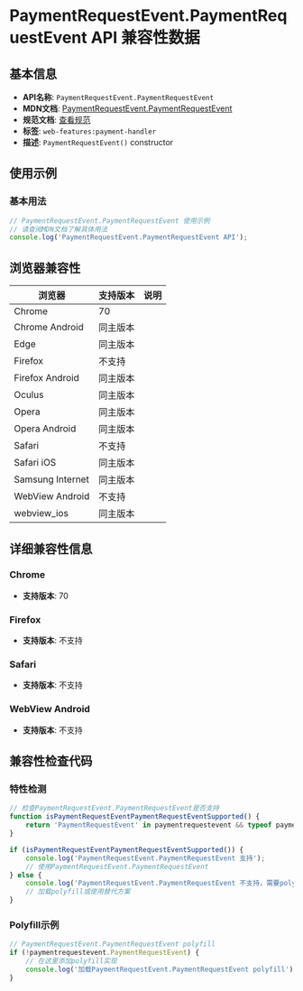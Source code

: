 # PaymentRequestEvent.PaymentRequestEvent API 兼容性数据

## 基本信息

- **API名称**: `PaymentRequestEvent.PaymentRequestEvent`
- **MDN文档**: [PaymentRequestEvent.PaymentRequestEvent](https://developer.mozilla.org/docs/Web/API/PaymentRequestEvent/PaymentRequestEvent)
- **规范文档**: [查看规范](https://w3c.github.io/payment-handler/#dom-paymentrequestevent-constructor)
- **标签**: `web-features:payment-handler`
- **描述**: `PaymentRequestEvent()` constructor

## 使用示例

### 基本用法

```javascript
// PaymentRequestEvent.PaymentRequestEvent 使用示例
// 请查阅MDN文档了解具体用法
console.log('PaymentRequestEvent.PaymentRequestEvent API');
```

## 浏览器兼容性

| 浏览器 | 支持版本 | 说明 |
|--------|----------|------|
| Chrome | 70 |  |
| Chrome Android | 同主版本 |  |
| Edge | 同主版本 |  |
| Firefox | 不支持 |  |
| Firefox Android | 同主版本 |  |
| Oculus | 同主版本 |  |
| Opera | 同主版本 |  |
| Opera Android | 同主版本 |  |
| Safari | 不支持 |  |
| Safari iOS | 同主版本 |  |
| Samsung Internet | 同主版本 |  |
| WebView Android | 不支持 |  |
| webview_ios | 同主版本 |  |

## 详细兼容性信息

### Chrome

- **支持版本**: 70

### Firefox

- **支持版本**: 不支持

### Safari

- **支持版本**: 不支持

### WebView Android

- **支持版本**: 不支持

## 兼容性检查代码

### 特性检测

```javascript
// 检查PaymentRequestEvent.PaymentRequestEvent是否支持
function isPaymentRequestEventPaymentRequestEventSupported() {
    return 'PaymentRequestEvent' in paymentrequestevent && typeof paymentrequestevent.PaymentRequestEvent === 'function';
}

if (isPaymentRequestEventPaymentRequestEventSupported()) {
    console.log('PaymentRequestEvent.PaymentRequestEvent 支持');
    // 使用PaymentRequestEvent.PaymentRequestEvent
} else {
    console.log('PaymentRequestEvent.PaymentRequestEvent 不支持，需要polyfill');
    // 加载polyfill或使用替代方案
}
```

### Polyfill示例

```javascript
// PaymentRequestEvent.PaymentRequestEvent polyfill
if (!paymentrequestevent.PaymentRequestEvent) {
    // 在这里添加polyfill实现
    console.log('加载PaymentRequestEvent.PaymentRequestEvent polyfill');
}
```

